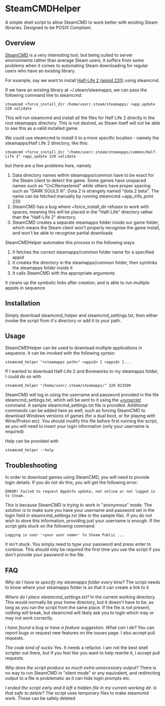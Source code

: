 # SteamCMDHelper
A simple shell script to allow SteamCMD to work better with existing Steam libraries. Designed to be POSIX Compliant.

## Overview ##

[SteamCMD](https://developer.valvesoftware.com/wiki/SteamCMD) is a very interesting tool, but being suited to server environments rather than average Steam users, it suffers from some problems when it comes to automating Steam downloading for regular users who have an existing library.

For example, say we want to install [Half-Life 2 (appid 220)](https://steamdb.info/app/220/) using steamcmd.

If we have an existing library at ~/.steam/steamapps, we can pass the following command line to steamcmd:

    steamcmd +force_install_dir /home/user/.steam/steamapps/ +app_update 220 validate
    
This will run steamcmd and install all the files for Half Life 2 directly in the root steamapps directory. This is not desired, as Steam itself will not be able to see this as a valid installed game.

We could use steamcmd to install it to a more specific location - namely the steamapps/Half Life 2 directory, like this:

    steamcmd +force_install_dir "/home/user/.steam/steamapps/common/Half-Life 2" +app_update 220 validate

 but there are a few problems here, namely

1. Data directory names within steamapps/common have to be exact for the Steam client to detect the game. Some games have unspaced names such as "CnCRemastered" while others have proper spacing such as "DARK SOULS III". Dota 2 is strangely named "dota 2 beta". The name can be fetched manually by running steamcmd +app_info_print 220
2. SteamCMD has a bug where +force_install_dir refuses to work with spaces, meaning this will be placed in the "Half-Life" directory rather than the "Half-Life 2" directory.
3. SteamCMD creates a separate steamapps folder inside our game folder, which means the Steam client won't properly recognise the game install, and won't be able to recognise partial downloads

SteamCMDHelper automates this process in the following ways:

1. It fetches the correct steamapps/common folder name for a specified appid
2. It creates the directory in the steamapps/common folder, then symlinks the steamapps folder inside it
3. It calls SteamCMD with the appropriate arguments

It cleans up the symbolic links after creation, and is able to run multiple appids in sequence.

## Installation ##

Simply download steamcmd_helper and steamcmd_settings.txt, then either invoke the script from it's directory or add it to your path.

## Usage ##

SteamCMDHelper can be used to download multiple applications in sequence. It can be invoked with the following syntax:

    steamcmd_helper "<steamapps path>" <appid> { <appid> }...
    
If I wanted to download Half-Life 2 and Boneworks to my steamapps folder, I could do so with

    steamcmd_helper "/home/user/.steam/steamapps/" 220 823500
    
SteamCMD will log in using the username and password provided in the file steamcmd_settings.txt, which will be sent to it using the [+runscript](https://developer.valvesoftware.com/wiki/SteamCMD#Automating_SteamCMD) command. A sample steamcmd_settings.txt file is provided. Additional commands can be added here as well, such as forcing SteamCMD to download Windows versions of games (for a dual boot, or for playing with Wine/Proton etc). You should modify this file before first running the script, as you will need to insert your login information (only your username is required)

Help can be provided with

    steamcmd_helper --help

## Troubleshooting ##

In order to download games using SteamCMD, you will need to provide login details. If you do not do this, you will get the following error:

    ERROR! Failed to request AppInfo update, not online or not logged in to Steam.
    
This is because SteamCMD is trying to work in "anonymous" mode. The solution is to make sure you have your username and password set in the login field in steamcmd_settings.txt (like in the sample file). If you do not wish to store this information, providing just your username is enough. If the script gets stuck on the following command:
    
    Logging in user '<your user name>' to Steam Public ...
    
It isn't stuck. You simply need to type your password and press enter to continue. This should only be required the first time you use the script if you don't provide your password in the file.

## FAQ ##

*Why do I have to specify my steamapps folder every time?*
The script needs to know where your steamapps folder is so that it can create a link to it

*Where do I place steamcmd_settings.txt?*
In the current working directory. This would normally be your home directory, but it doesn't have to be, as long as you run the script from the same place. If the file is not present, nothing will break, but steamcmd will likely ask you to login which may or may not work correctly.

*I have found a bug or have a feature suggestion. What can I do?*
You can report bugs or request new features on the issues page. I also accept pull requests.

*The code kind of sucks*
Yes. It needs a refactor. I am not the best shell scripter out there, but if you feel like you want to help rewrite it, I accept pull requests.

*Why does the script produce so much extra unnecessary output?*
There is no way to run SteamCMD in "silent mode" or any equivalent, and redirecting output to a file is problematic as it can hide login prompts etc.

*I ended the script early and it left a hidden file in my current working dir. Is that safe to delete?*
The script uses temporary files to make steamcmd work. These can be safely deleted
